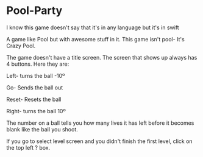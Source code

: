 # Pool-Party
I know this game doesn't say that it's in any language but it's in swift


A game like Pool but with awesome stuff in it. This game isn't pool- It's Crazy Pool.




The game doesn't have a title screen. The screen that shows up always has 4 buttons. Here they are:



Left- turns the ball -10º

Go- Sends the ball out

Reset- Resets the ball

Right- turns the ball 10º



The number on a ball tells you how many lives it has left before it becomes blank like the ball you shoot.

If you go to select level screen and you didn't finish the first level, click on the top left ? box.

